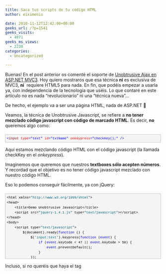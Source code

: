 ```yaml
---
title: Saca tus scripts de tu código HTML
author: eiximenis

date: 2010-11-12T12:42:00+00:00
geeks_url: /?p=1541
geeks_visits:
  - 4871
geeks_ms_views:
  - 2230
categories:
  - Uncategorized

---
```

Buenas! En el post anterior os comenté el soporte de [Unobtrusive Ajax en ASP.NET MVC3][1]. Hoy quiero mostraros que esa técnica **ni** es exclusiva de MVC3, **ni**&nbsp; requiere HTML5 para nada. En fin, que podéis empezar a usarla ya, con independencia de la tecnología que uséis. Lo que contaré en este artículo no es nada &ldquo;revolucionario&rdquo; ni una &ldquo;técnica nueva&rdquo;...

De hecho, el ejemplo va a ser una página HTML, nada de ASP.NET 🙂

Veamos, la técnica de Unobtrusive Javascript, se refiere a **no tener mezclado código javascript con código de marcado HTML**. Es decir, **no** queremos algo como:

<div id="codeSnippetWrapper" style="text-align: left; line-height: 12pt; background-color: #f4f4f4; margin: 20px 0px 10px; width: 97.5%; font-family: 'Courier New', courier, monospace; direction: ltr; max-height: 200px; font-size: 8pt; overflow: auto; cursor: text; border: silver 1px solid; padding: 4px;">
  <pre id="codeSnippet" style="text-align: left; line-height: 12pt; background-color: #f4f4f4; margin: 0em; width: 100%; font-family: 'Courier New', courier, monospace; direction: ltr; color: black; font-size: 8pt; overflow: visible; border-style: none; padding: 0px;"><span style="color: #0000ff;">&lt;</span><span style="color: #800000;">input</span> <span style="color: #ff0000;">type</span><span style="color: #0000ff;">="text"</span> <span style="color: #ff0000;">id</span><span style="color: #0000ff;">="txtName"</span> <span style="color: #ff0000;">onkeypress</span><span style="color: #0000ff;">="checkKey();"</span> <span style="color: #0000ff;">/&gt;</span></pre>
</div>

Aquí estamos mezclando código HTML con el código javascript (la llamada checkKey en el _onkeypress_).

Imaginemos que queremos que nuestros **textboxes sólo acepten números**. Y recordad que el objetivo es no tener código javascript mezclado con nuestro código HTML.

Eso lo podemos conseguir fácilmente, ya con jQuery:

<div id="codeSnippetWrapper" style="text-align: left; line-height: 12pt; background-color: #f4f4f4; margin: 20px 0px 10px; width: 97.5%; font-family: 'Courier New', courier, monospace; direction: ltr; max-height: 200px; font-size: 8pt; overflow: auto; cursor: text; border: silver 1px solid; padding: 4px;">
  <pre id="codeSnippet" style="text-align: left; line-height: 12pt; background-color: #f4f4f4; margin: 0em; width: 100%; font-family: 'Courier New', courier, monospace; direction: ltr; color: black; font-size: 8pt; overflow: visible; border-style: none; padding: 0px;">&lt;html xmlns=<span style="color: #006080;">"http://www.w3.org/1999/xhtml"</span>&gt;<br />&lt;head&gt;<br />    &lt;title&gt;Demo Unobtrusive Javascript&lt;/title&gt;<br />    &lt;script src=<span style="color: #006080;">"jquery-1.4.1.js"</span> type=<span style="color: #006080;">"text/javascript"</span>&gt;&lt;/script&gt;<br />&lt;/head&gt;<br />&lt;body&gt;<br />    &lt;script type=<span style="color: #006080;">"text/javascript"</span>&gt;<br />        $(document).ready(<span style="color: #0000ff;">function</span> () {<br />            $(<span style="color: #006080;">'input:text'</span>).keypress(<span style="color: #0000ff;">function</span> (<span style="color: #0000ff;">event</span>) {<br />                <span style="color: #0000ff;">if</span> (<span style="color: #0000ff;">event</span>.keyCode &lt; 47 || <span style="color: #0000ff;">event</span>.keyCode &gt; 58) {<br />                    <span style="color: #0000ff;">event</span>.preventDefault();<br />                }<br />            });<br />        });<br />    &lt;/script&gt;<br /><br />    Introduce sólo números: &lt;br /&gt;<br />    &lt;input type=<span style="color: #006080;">"text"</span> /&gt;<br />&lt;/body&gt;<br />&lt;/html&gt;</pre>
</div>

Incluso, si no queréis que haya el tag <script> con todo el código, podemos moverlo a un .js separado y usarlo desde nuestra página HTML que entonces quedaría como:

<div id="codeSnippetWrapper" style="text-align: left; line-height: 12pt; background-color: #f4f4f4; margin: 20px 0px 10px; width: 97.5%; font-family: 'Courier New', courier, monospace; direction: ltr; max-height: 200px; font-size: 8pt; overflow: auto; cursor: text; border: silver 1px solid; padding: 4px;">
  <pre id="codeSnippet" style="text-align: left; line-height: 12pt; background-color: #f4f4f4; margin: 0em; width: 100%; font-family: 'Courier New', courier, monospace; direction: ltr; color: black; font-size: 8pt; overflow: visible; border-style: none; padding: 0px;">&lt;html xmlns=<span style="color: #006080;">"http://www.w3.org/1999/xhtml"</span>&gt;<br />&lt;head&gt;<br />    &lt;title&gt;Demo Unobtrusive Javascript&lt;/title&gt;<br />    &lt;script src=<span style="color: #006080;">"jquery-1.4.1.js"</span> type=<span style="color: #006080;">"text/javascript"</span>&gt;&lt;/script&gt;<br />    &lt;script src=<span style="color: #006080;">"myscript.js"</span> type=<span style="color: #006080;">"text/javascript"</span>&gt;&lt;/script&gt;<br />&lt;/head&gt;<br />&lt;body&gt;<br />    Introduce sólo números: &lt;br /&gt;<br />    &lt;input type=<span style="color: #006080;">"text"</span> /&gt;<br />&lt;/body&gt;<br />&lt;/html&gt;</pre>
</div>

Por lo tanto vemos que con jQuery es muy fácil asignar comportamiento a objetos DOM, sin necesidad de andar con los handlers onXXXX.

Ahora bien, el código jQuery selecciona **todos** los <input type=&rdquo;text&rdquo;>, que passa si sólo quiero seleccionar _algunos?_ Como le indico a mi código jQuery que sólo algunos textboxes son numéricos?

Una solución es _invertarnos_ un atributo que indique que elementos queremos como numéricos. De esta manera p.ej. la página HTML queda como:

<div id="codeSnippetWrapper" style="text-align: left; line-height: 12pt; background-color: #f4f4f4; margin: 20px 0px 10px; width: 97.5%; font-family: 'Courier New', courier, monospace; direction: ltr; max-height: 200px; font-size: 8pt; overflow: auto; cursor: text; border: silver 1px solid; padding: 4px;">
  <pre id="codeSnippet" style="text-align: left; line-height: 12pt; background-color: #f4f4f4; margin: 0em; width: 100%; font-family: 'Courier New', courier, monospace; direction: ltr; color: black; font-size: 8pt; overflow: visible; border-style: none; padding: 0px;">&lt;html xmlns=<span style="color: #006080;">"http://www.w3.org/1999/xhtml"</span>&gt;<br />&lt;head&gt;<br />    &lt;title&gt;Demo Unobtrusive Javascript&lt;/title&gt;<br />    &lt;script src=<span style="color: #006080;">"jquery-1.4.1.js"</span> type=<span style="color: #006080;">"text/javascript"</span>&gt;&lt;/script&gt;<br />    &lt;script src=<span style="color: #006080;">"myscript.js"</span> type=<span style="color: #006080;">"text/javascript"</span>&gt;&lt;/script&gt;<br />&lt;/head&gt;<br />&lt;body&gt;<br />    Introduce sólo números: &lt;br /&gt;<br />    &lt;input type=<span style="color: #006080;">"text"</span> datatype=<span style="color: #006080;">"numeric"</span> /&gt;  &lt;br /&gt;<br />    Aquí puedes introducir lo que quieras: &lt;br /&gt;<br />    &lt;input type=<span style="color: #006080;">"text"</span> /&gt;<br />&lt;/body&gt;<br />&lt;/html&gt;</pre>
</div>

Fijaos en el &ldquo;datatype=&rdquo;numeric&rdquo; que es el atributo que me va a servir para decidir que textboxes son numéricos.

Y el código de myscript.js queda como:

<div id="codeSnippetWrapper" style="text-align: left; line-height: 12pt; background-color: #f4f4f4; margin: 20px 0px 10px; width: 97.5%; font-family: 'Courier New', courier, monospace; direction: ltr; max-height: 200px; font-size: 8pt; overflow: auto; cursor: text; border: silver 1px solid; padding: 4px;">
  <pre id="codeSnippet" style="text-align: left; line-height: 12pt; background-color: #f4f4f4; margin: 0em; width: 100%; font-family: 'Courier New', courier, monospace; direction: ltr; color: black; font-size: 8pt; overflow: visible; border-style: none; padding: 0px;">$(document).ready(<span style="color: #0000ff;">function</span> () {<br />    $(<span style="color: #006080;">'input[datatype=numeric]'</span>).keypress(<span style="color: #0000ff;">function</span> (<span style="color: #0000ff;">event</span>) {<br />        <span style="color: #0000ff;">if</span> (<span style="color: #0000ff;">event</span>.keyCode &lt; 47 || <span style="color: #0000ff;">event</span>.keyCode &gt; 58) {<br />            <span style="color: #0000ff;">event</span>.preventDefault();<br />        }<br />    });<br />});</pre>
</div>

Y listos, simplemente incluyendo &ldquo;myscript.js&rdquo; en cualquier página ya podemos declarar que un textbox es numérico _simplemente_ poniendo el atributo datatype=&rdquo;numeric&rdquo;.

Ahora, si alguien hace otra librería javascript para textboxes numéricos **si también usa este atributo para indicarlos** (ahí está el quid de la cuestión) simplemente cambiando el <script> para que en lugar de ir a myscript.js vaya a la nueva librería, ya tengo todo el cambio hecho... es decir, me he independizado del framework javascript que use.

**Y por ahí por donde entra HTML5?** Pues bien, como eso de crearnos nuestros propios atributos está bien pero genera HTML que podríamos llamar _inválido_ (en el sentido de que estos atributos no forman parte de HTML), para HTML5 han decidido simplemente que todos estos atributos &ldquo;inventados&rdquo; empiecen por _data-_.

Lo &ldquo;único&rdquo; que dice al respecto HTML5 es: &ldquo;_Hey, si tienes que invertarte un atributo para lo que sea, haz que su nombre empiece por data-. Todos los atributos que empiecen por data- son atributos inventados por alquien y deben ser ignorados a todos los efectos (salvo para quien lo haya inventado que hará con él lo que le plazca, claro_). Ok, [también añade una API específica (element.dataset) para leer esos atributos][2] (pero eso de momento no nos importa ya que no está soportada por la mayoría de navegadores).

Por lo tanto, si en lugar de que mi atributo se llame datatype, hago que le llame data-datatype (p.ej. cualquier nombre que empiece por data-) ya lo tengo todo _HTML5 compliant!_

De hecho podéis hacer la prueba en <http://validator.w3.org/check>. Entráis el código HTML de la página y lo validáis contra:

  * HTML5 usando el atributo datatype=&rdquo;numeric&rdquo; y os dará **error** (Attribute not allowed)
  * HTML5 usando el atributo data-datatype=&rdquo;numeric&rdquo; y os validará correctamente.
  * Cualquier otra versión de HTML y os dará error en ambos casos.

Y listos! Por lo tanto fijaos que **desde ya** podeis empezar a aplicar técnicas de &ldquo;Unobtrusive Javascript&rdquo;: no necesitáis HTML5 para nada, ni MVC3 ni nada y la _recompensa_ es un HTML mucho más claro y sencillo de ver!

Mi opinión es que, gracias a que HTML5 ha definido un _espacio de nombres_ (data-) para los _atrbutos inventados_ empezaremos a ver, cada ves más, librerías de javascript que usarán esos atributos, y seguramente algunos de ellos terminarán siendo estándares de facto (si yo hago una librería de javascript para validación. pues intentaré usar los mismos atributos data- que use la librería que sea _líder_ en aquel momento, para compatibilizarme con ella).

Por cierto, si vais a usar muchos atributos data- en vuestras páginas web, echadle un vistazo a este plugin de jQuery: [HTML5 Dataset][3].

Un saludo!

**Nota:** El código de ese artículo lo he probado con IE9 y Firefox 3.6.10.

 [1]: /blogs/etomas/archive/2010/11/09/unobtrusive-ajax-en-mvc3.aspx
 [2]: http://www.w3.org/TR/2009/WD-html5-20090423/dom.html
 [3]: http://plugins.jquery.com/project/html5-dataset